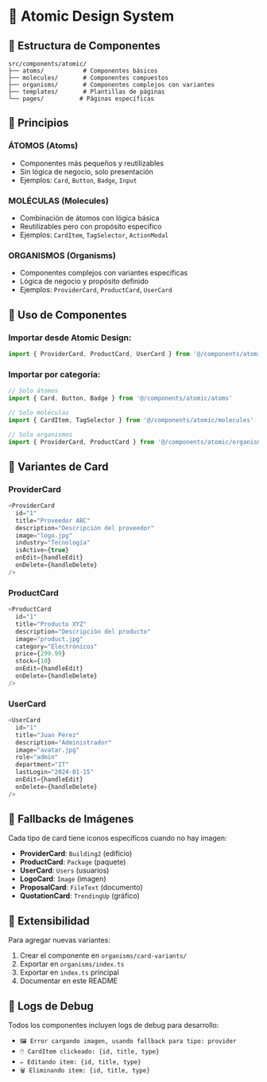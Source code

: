 # 🧬 Atomic Design System

## 📁 Estructura de Componentes

```
src/components/atomic/
├── atoms/           # Componentes básicos
├── molecules/       # Componentes compuestos  
├── organisms/       # Componentes complejos con variantes
├── templates/       # Plantillas de páginas
└── pages/          # Páginas específicas
```

## 🎯 Principios

### **ÁTOMOS (Atoms)**
- Componentes más pequeños y reutilizables
- Sin lógica de negocio, solo presentación
- Ejemplos: `Card`, `Button`, `Badge`, `Input`

### **MOLÉCULAS (Molecules)**
- Combinación de átomos con lógica básica
- Reutilizables pero con propósito específico
- Ejemplos: `CardItem`, `TagSelector`, `ActionModal`

### **ORGANISMOS (Organisms)**
- Componentes complejos con variantes específicas
- Lógica de negocio y propósito definido
- Ejemplos: `ProviderCard`, `ProductCard`, `UserCard`

## 🔧 Uso de Componentes

### **Importar desde Atomic Design:**
```typescript
import { ProviderCard, ProductCard, UserCard } from '@/components/atomic'
```

### **Importar por categoría:**
```typescript
// Solo átomos
import { Card, Button, Badge } from '@/components/atomic/atoms'

// Solo moléculas
import { CardItem, TagSelector } from '@/components/atomic/molecules'

// Solo organismos
import { ProviderCard, ProductCard } from '@/components/atomic/organisms'
```

## 🎨 Variantes de Card

### **ProviderCard**
```typescript
<ProviderCard
  id="1"
  title="Proveedor ABC"
  description="Descripción del proveedor"
  image="logo.jpg"
  industry="Tecnología"
  isActive={true}
  onEdit={handleEdit}
  onDelete={handleDelete}
/>
```

### **ProductCard**
```typescript
<ProductCard
  id="1"
  title="Producto XYZ"
  description="Descripción del producto"
  image="product.jpg"
  category="Electrónicos"
  price={299.99}
  stock={10}
  onEdit={handleEdit}
  onDelete={handleDelete}
/>
```

### **UserCard**
```typescript
<UserCard
  id="1"
  title="Juan Pérez"
  description="Administrador"
  image="avatar.jpg"
  role="admin"
  department="IT"
  lastLogin="2024-01-15"
  onEdit={handleEdit}
  onDelete={handleDelete}
/>
```

## 🎯 Fallbacks de Imágenes

Cada tipo de card tiene iconos específicos cuando no hay imagen:

- **ProviderCard**: `Building2` (edificio)
- **ProductCard**: `Package` (paquete)
- **UserCard**: `Users` (usuarios)
- **LogoCard**: `Image` (imagen)
- **ProposalCard**: `FileText` (documento)
- **QuotationCard**: `TrendingUp` (gráfico)

## 🔄 Extensibilidad

Para agregar nuevas variantes:

1. Crear el componente en `organisms/card-variants/`
2. Exportar en `organisms/index.ts`
3. Exportar en `index.ts` principal
4. Documentar en este README

## 📝 Logs de Debug

Todos los componentes incluyen logs de debug para desarrollo:
- `🖼️ Error cargando imagen, usando fallback para tipo: provider`
- `🖱️ CardItem clickeado: {id, title, type}`
- `✏️ Editando item: {id, title, type}`
- `🗑️ Eliminando item: {id, title, type}`

